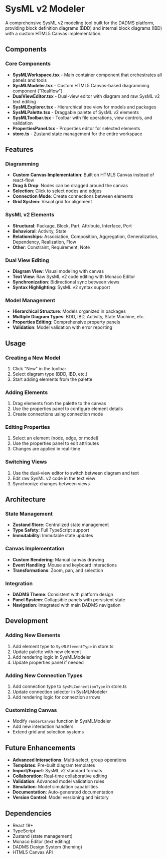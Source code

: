 # SysML v2 Modeler

A comprehensive SysML v2 modeling tool built for the DADMS platform, providing block definition diagrams (BDD) and internal block diagrams (IBD) with a custom HTML5 Canvas implementation.

## Components

### Core Components

- **SysMLWorkspace.tsx** - Main container component that orchestrates all panels and tools
- **SysMLModeler.tsx** - Custom HTML5 Canvas-based diagramming component ("Realflow")
- **DualViewEditor.tsx** - Dual-view editor with diagram and raw SysML v2 text editing
- **SysMLExplorer.tsx** - Hierarchical tree view for models and packages
- **SysMLPalette.tsx** - Draggable palette of SysML v2 elements
- **SysMLToolbar.tsx** - Toolbar with file operations, view controls, and validation
- **PropertiesPanel.tsx** - Properties editor for selected elements
- **store.ts** - Zustand state management for the entire workspace

## Features

### Diagramming
- **Custom Canvas Implementation**: Built on HTML5 Canvas instead of react-flow
- **Drag & Drop**: Nodes can be dragged around the canvas
- **Selection**: Click to select nodes and edges
- **Connection Mode**: Create connections between elements
- **Grid System**: Visual grid for alignment

### SysML v2 Elements
- **Structural**: Package, Block, Part, Attribute, Interface, Port
- **Behavioral**: Activity, State
- **Relationships**: Association, Composition, Aggregation, Generalization, Dependency, Realization, Flow
- **Other**: Constraint, Requirement, Note

### Dual View Editing
- **Diagram View**: Visual modeling with canvas
- **Text View**: Raw SysML v2 code editing with Monaco Editor
- **Synchronization**: Bidirectional sync between views
- **Syntax Highlighting**: SysML v2 syntax support

### Model Management
- **Hierarchical Structure**: Models organized in packages
- **Multiple Diagram Types**: BDD, IBD, Activity, State Machine, etc.
- **Properties Editing**: Comprehensive property panels
- **Validation**: Model validation with error reporting

## Usage

### Creating a New Model
1. Click "New" in the toolbar
2. Select diagram type (BDD, IBD, etc.)
3. Start adding elements from the palette

### Adding Elements
1. Drag elements from the palette to the canvas
2. Use the properties panel to configure element details
3. Create connections using connection mode

### Editing Properties
1. Select an element (node, edge, or model)
2. Use the properties panel to edit attributes
3. Changes are applied in real-time

### Switching Views
1. Use the dual-view editor to switch between diagram and text
2. Edit raw SysML v2 code in the text view
3. Synchronize changes between views

## Architecture

### State Management
- **Zustand Store**: Centralized state management
- **Type Safety**: Full TypeScript support
- **Immutability**: Immutable state updates

### Canvas Implementation
- **Custom Rendering**: Manual canvas drawing
- **Event Handling**: Mouse and keyboard interactions
- **Transformations**: Zoom, pan, and selection

### Integration
- **DADMS Theme**: Consistent with platform design
- **Panel System**: Collapsible panels with persistent state
- **Navigation**: Integrated with main DADMS navigation

## Development

### Adding New Elements
1. Add element type to `SysMLElementType` in store.ts
2. Update palette with new element
3. Add rendering logic in SysMLModeler
4. Update properties panel if needed

### Adding New Connection Types
1. Add connection type to `SysMLConnectionType` in store.ts
2. Update connection selector in SysMLModeler
3. Add rendering logic for connection arrows

### Customizing Canvas
- Modify `renderCanvas` function in SysMLModeler
- Add new interaction handlers
- Extend grid and selection systems

## Future Enhancements

- **Advanced Interactions**: Multi-select, group operations
- **Templates**: Pre-built diagram templates
- **Import/Export**: SysML v2 standard formats
- **Collaboration**: Real-time collaborative editing
- **Validation**: Advanced model validation rules
- **Simulation**: Model simulation capabilities
- **Documentation**: Auto-generated documentation
- **Version Control**: Model versioning and history

## Dependencies

- React 18+
- TypeScript
- Zustand (state management)
- Monaco Editor (text editing)
- DADMS Design System (theming)
- HTML5 Canvas API 